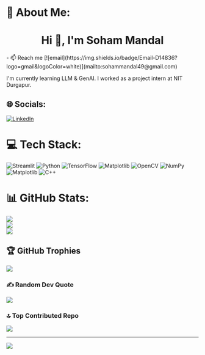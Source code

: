 # 💫 About Me:
<h1 align="center">Hi 👋, I'm Soham Mandal</h1>  
- 📫 Reach me [![email](https://img.shields.io/badge/Email-D14836?logo=gmail&logoColor=white)](mailto:sohammandal49@gmail.com) 

I'm currently learning LLM &  GenAI. I worked as a project intern at NIT Durgapur.


## 🌐 Socials:
[![LinkedIn](https://img.shields.io/badge/LinkedIn-%230077B5.svg?logo=linkedin&logoColor=white)](https://linkedin.com/in/https://www.linkedin.com/in/sohammandal1/) 

# 💻 Tech Stack:
![Streamlit](https://img.shields.io/badge/Streamlit-%23FE4B4B.svg?style=for-the-badge&logo=streamlit&logoColor=white) ![Python](https://img.shields.io/badge/python-3670A0?style=for-the-badge&logo=python&logoColor=ffdd54) ![TensorFlow](https://img.shields.io/badge/TensorFlow-%23FF6F00.svg?style=for-the-badge&logo=TensorFlow&logoColor=white) ![Matplotlib](https://img.shields.io/badge/Matplotlib-%23ffffff.svg?style=for-the-badge&logo=Matplotlib&logoColor=black) ![OpenCV](https://img.shields.io/badge/opencv-%23white.svg?style=for-the-badge&logo=opencv&logoColor=white) ![NumPy](https://img.shields.io/badge/numpy-%23013243.svg?style=for-the-badge&logo=numpy&logoColor=white) ![Matplotlib](https://img.shields.io/badge/Matplotlib-%23ffffff.svg?style=for-the-badge&logo=Matplotlib&logoColor=black) ![C++](https://img.shields.io/badge/c++-%2300599C.svg?style=for-the-badge&logo=c%2B%2B&logoColor=white)
# 📊 GitHub Stats:
![](https://github-readme-stats.vercel.app/api?username=Carnage203&theme=dark&hide_border=false&include_all_commits=false&count_private=false)<br/>
![](https://nirzak-streak-stats.vercel.app/?user=Carnage203&theme=dark&hide_border=false)<br/>
![](https://github-readme-stats.vercel.app/api/top-langs/?username=Carnage203&theme=dark&hide_border=false&include_all_commits=false&count_private=false&layout=compact)
## 🏆 GitHub Trophies
![](https://github-profile-trophy.vercel.app/?username=Carnage203&theme=radical&no-frame=false&no-bg=true&margin-w=4)

### ✍️ Random Dev Quote
![](https://quotes-github-readme.vercel.app/api?type=horizontal&theme=radical)

### 🔝 Top Contributed Repo
![](https://github-contributor-stats.vercel.app/api?username=Carnage203&limit=5&theme=dark&combine_all_yearly_contributions=true)

---
[![](https://visitcount.itsvg.in/api?id=Carnage203&icon=0&color=0)](https://visitcount.itsvg.in)
